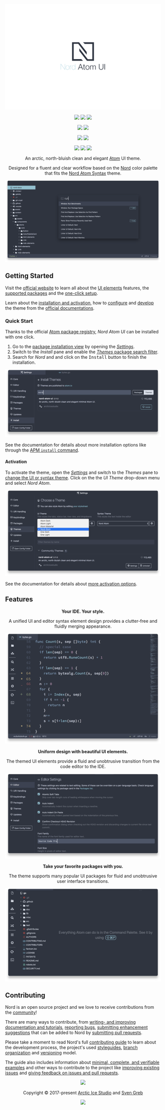 <p align="center"><a href="https://www.nordtheme.com/ports/atom-ui" target="_blank"><img src="https://raw.githubusercontent.com/arcticicestudio/nord-docs/develop/assets/images/ports/atom-ui/repository-hero.svg?sanitize=true"/></a></p>

<p align="center"><a href="https://github.com/arcticicestudio/nord-atom-ui/releases/latest" target="_blank"><img src="https://img.shields.io/github/release/arcticicestudio/nord-atom-ui.svg?style=flat-square&label=Release&logo=github&logoColor=eceff4&colorA=4c566a&colorB=88c0d0"/></a> <a href="https://www.nordtheme.com/docs/ports/atom-ui" target="_blank"><img src="https://img.shields.io/github/release/arcticicestudio/nord-atom-ui.svg?style=flat-square&label=Docs&colorA=4c566a&colorB=88c0d0&logo=data%3Aimage%2Fsvg%2Bxml%3Bbase64%2CPHN2ZyB4bWxucz0iaHR0cDovL3d3dy53My5vcmcvMjAwMC9zdmciIHdpZHRoPSIxNiIgaGVpZ2h0PSIxNiI%2BCiAgICA8cGF0aCBmaWxsPSIjZDhkZWU5IiBkPSJNMTMuNzQ2IDIuODEzYS42Ny42NyAwIDAgMC0uNTU5LS4xMzNMOCAzLjg0OGwtNS4xODgtMS4xOGEuNjY5LjY2OSAwIDAgMC0uNTcuMTMzLjY3Ny42NzcgMCAwIDAtLjI0Mi41MzF2OC4xMzNjLS4wMDguMzIuMjEuNTk4LjUyLjY2OGw1LjMzMiAxLjE5OWguMjk2bDUuMzMyLTEuMmEuNjY4LjY2OCAwIDAgMCAuNTItLjY2N1YzLjMzMmEuNjU5LjY1OSAwIDAgMC0uMjU0LS41MnpNMy4zMzIgNC4xNjhsNCAuODk4djYuNzY2bC00LS44OTh6bTkuMzM2IDYuNzY2bC00IC44OThWNS4wNjZsNC0uODk4em0wIDAiLz4KPC9zdmc%2BCg%3D%3D"/></a> <a href="https://github.com/arcticicestudio/nord-atom-ui/blob/develop/CHANGELOG.md" target="_blank"><img src="https://img.shields.io/github/release/arcticicestudio/nord-atom-ui.svg?style=flat-square&label=Changelog&logo=github&logoColor=eceff4&colorA=4c566a&colorB=88c0d0"/></a></p>

<p align="center"><a href="https://atom.io/themes/nord-atom-ui" target="_blank"><img src="https://img.shields.io/apm/v/nord-atom-ui.svg?style=flat-square&label=Package%20Registry&logo=atom&logoColor=eceff4&colorA=4c566a&colorB=88c0d0"/></a> <a href="https://atom.io/themes/nord-atom-ui" target="_blank"><img src="https://img.shields.io/apm/dm/nord-atom-ui.svg?style=flat-square&label=Downloads&logo=atom&logoColor=eceff4&colorA=4c566a&colorB=88c0d0"/></a></p>

<p align="center"><a href="https://circleci.com/gh/arcticicestudio/nord-atom-ui" target="_blank"><img src="https://img.shields.io/circleci/project/github/arcticicestudio/nord-atom-ui/develop.svg?style=flat-square&label=Build&logo=circleci&logoColor=eceff4&colorA=4c566a"/></a> <a href="https://blog.atom.io/2017/01/10/atom-1-13.html" target="_blank"><img src="https://img.shields.io/static/v1.svg?style=flat-square&label=Compatibility&message=%3E%3D1.13.0&logo=atom&logoColor=eceff4&colorA=4c566a&colorB=88c0d0"/></a></p>

<p align="center"><a href="https://github.com/arcticicestudio/styleguide-javascript/releases/latest" target="_blank"><img src="https://img.shields.io/github/release/arcticicestudio/styleguide-javascript.svg?style=flat-square&label=JavaScript%20Style%20Guide&logoColor=eceff4&colorA=4c566a&colorB=88c0d0&logo=javascript"/></a> <a href="https://github.com/arcticicestudio/styleguide-markdown/releases/latest" target="_blank"><img src="https://img.shields.io/github/release/arcticicestudio/styleguide-markdown.svg?style=flat-square&label=Markdown%20Style%20Guide&colorA=4c566a&colorB=88c0d0&logo=data%3Aimage%2Fsvg%2Bxml%3Bbase64%2CPHN2ZyB4bWxucz0iaHR0cDovL3d3dy53My5vcmcvMjAwMC9zdmciIHdpZHRoPSIzOSIgaGVpZ2h0PSIzOSIgdmlld0JveD0iMCAwIDM5IDM5Ij48cGF0aCBmaWxsPSJub25lIiBzdHJva2U9IiNEOERFRTkiIHN0cm9rZS13aWR0aD0iMyIgc3Ryb2tlLW1pdGVybGltaXQ9IjEwIiBkPSJNMS41IDEuNWgzNnYzNmgtMzZ6Ii8%2BPHBhdGggZmlsbD0iI0Q4REVFOSIgZD0iTTIwLjY4MyAyNS42NTVsNS44NzItMTMuNDhoLjU2Nmw1Ljg3MyAxMy40OGgtMS45OTZsLTQuMTU5LTEwLjA1Ni00LjE2MSAxMC4wNTZoLTEuOTk1em0tMi42OTYgMGwtMTMuNDgtNS44NzJ2LS41NjZsMTMuNDgtNS44NzJ2MS45OTVMNy45MzEgMTkuNWwxMC4wNTYgNC4xNnoiLz48L3N2Zz4%3D"/></a> <a href="https://github.com/arcticicestudio/styleguide-git/releases/latest" target="_blank"><img src="https://img.shields.io/github/release/arcticicestudio/styleguide-git.svg?style=flat-square&label=Git%20Style%20Guide&logoColor=eceff4&colorA=4c566a&colorB=88c0d0&logo=git"/></a></p>

<p align="center">An arctic, north-bluish clean and elegant <a href="https://atom.io" target="_blank">Atom</a> UI theme.</p>

<p align="center">Designed for a fluent and clear workflow based on the <a href="https://www.nordtheme.com" target="_blank">Nord</a> color palette that fits the <a href="https://atom.io/themes/nord-atom-syntax" target="_blank">Nord Atom Syntax</a> theme.</p>

<p align="center"><a href="https://www.nordtheme.com/ports/atom-ui" target="_blank"><img src="https://raw.githubusercontent.com/arcticicestudio/nord-docs/develop/assets/images/ports/atom-ui/overview-command-palette.png"/></a></p>

## Getting Started

Visit the [official website][nord-home] to learn all about the [UI elements][nord-home#ui-elements] features, the [supported packages][nord-home#package-support] and the [one-click setup][nord-home#setup].

Learn about the [installation and activation][nord-docs-home-install], how to [configure][nord-docs-home-config] and [develop][nord-docs-home-develop] the theme from the [official documentations][nord-docs-home].

### Quick Start

Thanks to the official [Atom package registry][atom-theme_pack-reg], _Nord Atom UI_ can be installed with one click.

1. Go to the [package installation view][atom-docs-pkgs] by opening the [_Settings_][atom-docs-basic-settings].
2. Switch to the _Install_ pane and enable the [_Themes_ package search filter][atom-docs-pkgs-themes].
3. Search for _Nord_ and and click on the <kbd>Install</kbd> button to finish the installation.

<p align="center"><img src="https://raw.githubusercontent.com/arcticicestudio/nord-docs/develop/assets/images/ports/atom-ui/settings-package-registry.png"/></p>

See the documentation for details about more installation options like through the [APM `install` command][nord-docs-home-install#apm].

#### Activation

To activate the theme, open the [_Settings_][atom-docs-basic-settings] and switch to the _Themes_ pane to [change the UI or syntax theme][atom-docs-basic-theme_switch]. Click on the the _UI Theme_ drop-down menu and select _Nord Atom_.

<p align="center"><img src="https://raw.githubusercontent.com/arcticicestudio/nord-docs/develop/assets/images/ports/atom-ui/settings-theme-select.png"/></p>

See the documentation for details about [more activation options][nord-docs-home-install#activation].

## Features

<div align="center"><p><strong>Your IDE. Your style.</strong></p><p>A unified UI and editor syntax element design provides a clutter-free and fluidly merging appearance.</p></div>

<p align="center"><a href="https://www.nordtheme.com/ports/atom-ui#introduction" target="_blank"><img src="https://raw.githubusercontent.com/arcticicestudio/nord-docs/develop/assets/images/ports/atom-ui/overview-go.png"/></a></p>

<div align="center"><p><strong>Uniform design with beautiful UI elements.</strong></p><p>The themed UI elements provide a fluid and unobtrusive transition from the code editor to the IDE.</p></div>

<p align="center"><a href="https://www.nordtheme.com/ports/atom-ui#ui-elements" target="_blank"><img src="https://raw.githubusercontent.com/arcticicestudio/nord-docs/develop/assets/images/ports/atom-ui/settings-components.png"/></a></p>

<div align="center"><p><strong>Take your favorite packages with you.</strong></p><p>The theme supports many popular UI packages for fluid and unobtrusive user interface transitions.</p></div>

<p align="center"><a href="https://www.nordtheme.com/ports/atom-ui#package-support" target="_blank"><img src="https://raw.githubusercontent.com/arcticicestudio/nord-docs/develop/assets/images/ports/atom-ui/package-support-tool-bar.png"/></a></p>

## Contributing

Nord is an open source project and we love to receive contributions from the [community][nord-comm]!

There are many ways to contribute, from [writing- and improving documentation and tutorials][nord-contrib-guide-docs], [reporting bugs][nord-contrib-guide-bugs], [submitting enhancement suggestions][nord-contrib-guide-enhance] that can be added to Nord by [submitting pull requests][nord-contrib-guide-pr].

Please take a moment to read Nord's full [contributing guide][nord-contrib-guide] to learn about the development process, the project's used [styleguides][nord-contrib-guide-styles], [branch organization][nord-contrib-guide-branching] and [versioning][nord-contrib-guide-versioning] model.

The guide also includes information about [minimal, complete, and verifiable examples][nord-contrib-guide-mcve] and other ways to contribute to the project like [improving existing issues][nord-contrib-guide-impr-issues] and [giving feedback on issues and pull requests][nord-contrib-guide-feedback].

<p align="center"><img src="https://raw.githubusercontent.com/arcticicestudio/nord-docs/develop/assets/images/nord/repository-footer-separator.png" srcset="https://raw.githubusercontent.com/arcticicestudio/nord-docs/develop/assets/images/nord/repository-footer-separator-2x.png 2x" /></p>

<p align="center">Copyright &copy; 2017-present <a href="https://www.arcticicestudio.com" target="_blank">Arctic Ice Studio</a> and <a href="https://www.svengreb.de" target="_blank">Sven Greb</a></p>

<p align="center"><a href="https://github.com/arcticicestudio/nord-atom-ui/blob/develop/LICENSE.md"><img src="https://img.shields.io/static/v1.svg?style=flat-square&label=License&message=MIT&logoColor=eceff4&logo=github&colorA=4c566a&colorB=88c0d0"/></a></p>

[atom-docs-basic-settings]: https://flight-manual.atom.io/getting-started/sections/atom-basics/#settings-and-preferences
[atom-docs-basic-theme_switch]: https://flight-manual.atom.io/getting-started/sections/atom-basics/#changing-the-theme
[atom-docs-pkgs-themes]: https://flight-manual.atom.io/using-atom/sections/atom-packages/#atom-themes
[atom-docs-pkgs]: https://flight-manual.atom.io/using-atom/sections/atom-packages
[atom-theme_pack-reg]: https://atom.io/themes
[nord-comm]: https://www.nordtheme.com/community
[nord-contrib-guide-branching]: https://github.com/arcticicestudio/nord/blob/develop/CONTRIBUTING.md#branch-organization
[nord-contrib-guide-bugs]: https://github.com/arcticicestudio/nord/blob/develop/CONTRIBUTING.md#bug-reports
[nord-contrib-guide-docs]: https://github.com/arcticicestudio/nord/blob/develop/CONTRIBUTING.md#documentations
[nord-contrib-guide-enhance]: https://github.com/arcticicestudio/nord/blob/develop/CONTRIBUTING.md#enhancement-suggestions
[nord-contrib-guide-feedback]: https://github.com/arcticicestudio/nord/blob/develop/CONTRIBUTING.md#give-feedback-on-issues-and-pull-requests
[nord-contrib-guide-impr-issues]: https://github.com/arcticicestudio/nord/blob/develop/CONTRIBUTING.md#improve-issues
[nord-contrib-guide-mcve]: https://github.com/arcticicestudio/nord/blob/develop/CONTRIBUTING.md#mcve
[nord-contrib-guide-pr]: https://github.com/arcticicestudio/nord/blob/develop/CONTRIBUTING.md#pull-requests
[nord-contrib-guide-styles]: https://github.com/arcticicestudio/nord/blob/develop/CONTRIBUTING.md#styleguides
[nord-contrib-guide-versioning]: https://github.com/arcticicestudio/nord/blob/develop/CONTRIBUTING.md#versioning
[nord-contrib-guide]: https://github.com/arcticicestudio/nord/blob/develop/CONTRIBUTING.md
[nord-docs-home-config]: https://www.nordtheme.com/docs/ports/atom-ui/configuration
[nord-docs-home-develop]: https://www.nordtheme.com/docs/ports/atom-ui/development
[nord-docs-home-install]: https://www.nordtheme.com/docs/ports/atom-ui/installation
[nord-docs-home-install#activation]: https://www.nordtheme.com/docs/ports/atom-ui/installation#activation
[nord-docs-home-install#apm]: https://www.nordtheme.com/docs/ports/atom-ui/installation#from-cli-via-apm
[nord-docs-home]: https://www.nordtheme.com/docs/ports/atom-ui
[nord-home]: https://www.nordtheme.com/ports/atom-ui
[nord-home#package-support]: https://www.nordtheme.com/ports/atom-ui#package-support
[nord-home#setup]: https://www.nordtheme.com/ports/atom-ui#setup
[nord-home#ui-elements]: https://www.nordtheme.com/ports/atom-ui#ui-elements
